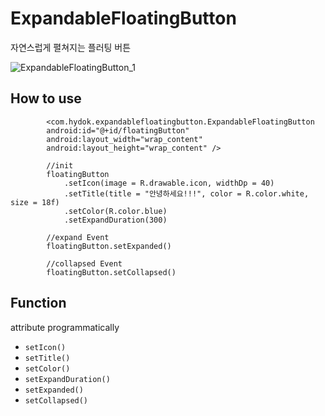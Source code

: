 # ExpandableFloatingButton
자연스럽게 펼쳐지는 플러팅 버튼

![ExpandableFloatingButton_1](https://github.com/hydok/ExpandableFloatingButton/assets/26853549/be455f81-5795-440d-b89b-51f567404001)


## How to use
```code
        <com.hydok.expandablefloatingbutton.ExpandableFloatingButton
        android:id="@+id/floatingButton"
        android:layout_width="wrap_content"
        android:layout_height="wrap_content" />
```


```code
        //init
        floatingButton
            .setIcon(image = R.drawable.icon, widthDp = 40)
            .setTitle(title = "안녕하세요!!!", color = R.color.white, size = 18f)
            .setColor(R.color.blue)
            .setExpandDuration(300)

        //expand Event
        floatingButton.setExpanded() 

        //collapsed Event
        floatingButton.setCollapsed()
```


## Function
attribute programmatically
- `setIcon()`
- `setTitle()`
- `setColor()`
- `setExpandDuration()`
- `setExpanded()`
- `setCollapsed()`

